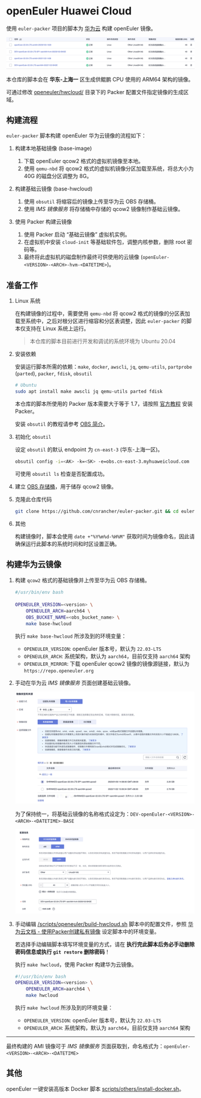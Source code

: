 # openEuler Huawei Cloud

使用 `euler-packer` 项目的脚本为 [华为云](https://www.huaweicloud.com/intl/zh-cn/) 构建 openEuler 镜像。

![](/docs/images/generated-hwcloud-image.png)

本仓库的脚本会在 **华东-上海一** 区生成供鲲鹏 CPU 使用的 ARM64 架构的镜像。

可通过修改 [openeuler/hwcloud/](/openeuler/hwcloud/) 目录下的 Packer 配置文件指定镜像的生成区域。

## 构建流程

`euler-packer` 脚本构建 openEuler 华为云镜像的流程如下：

1. 构建本地基础镜像 (base-image)

    1. 下载 openEuler qcow2 格式的虚拟机镜像至本地。
    1. 使用 `qemu-nbd` 将 qcow2 格式的虚拟机镜像分区加载至系统，将总大小为 40G 的磁盘分区调整为 8G。

1. 构建基础云镜像 (base-hwcloud)

    1. 使用 `obsutil` 将缩容后的镜像上传至华为云 OBS 存储桶。
    1. 使用 *IMS 镜像服务* 将存储桶中存储的 qcow2 镜像制作基础云镜像。

1. 使用 Packer 构建云镜像

    1. 使用 Packer 启动 “基础云镜像” 虚拟机实例。
    1. 在虚拟机中安装 `cloud-init` 等基础软件包，调整内核参数，删除 root 密码等。
    1. 最终将此虚拟机的磁盘制作最终可供使用的云镜像 (`openEuler-<VERSION>-<ARCH>-hvm-<DATETIME>`)。

## 准备工作

1. Linux 系统

    在构建镜像的过程中，需要使用 `qemu-nbd` 将 qcow2 格式的镜像的分区表加载至系统中，之后对根分区进行缩容和分区表调整，因此 `euler-packer` 的脚本仅支持在 Linux 系统上运行。

    > 本仓库的脚本目前进行开发和调试的系统环境为 Ubuntu 20.04

1. 安装依赖

    安装运行脚本所需的依赖：`make`, `docker`, `awscli`, `jq`, `qemu-utils`, `partprobe` (`parted`), `packer`, `fdisk`, `obsutil`

    ```sh
    # Ubuntu
    sudo apt install make awscli jq qemu-utils parted fdisk
    ```

    本仓库的脚本所使用的 Packer 版本需要大于等于 1.7，请按照 [官方教程](https://developer.hashicorp.com/packer/tutorials/docker-get-started/get-started-install-cli#installing-packer) 安装 Packer。

    安装 `obsutil` 的教程请参考 [OBS 简介](https://support.huaweicloud.com/utiltg-obs/obs_11_0001.html)。

1. 初始化 `obsutil`

    设定 `obsutil` 的默认 endpoint 为 `cn-east-3` (华东-上海一区)。

    ```sh
    obsutil config -i=<AK> -k=<SK> -e=obs.cn-east-3.myhuaweicloud.com
    ```

    可使用 `obsutil ls` 检查是否配置成功。

1. 建立 [OBS 存储桶](https://support.huaweicloud.com/obs/index.html)，用于储存 qcow2 镜像。

1. 克隆此仓库代码

    ```sh
    git clone https://github.com/cnrancher/euler-packer.git && cd euler-packer
    ```

1. 其他

    构建镜像时，脚本会使用 `date +"%Y%m%d-%H%M"` 获取时间为镜像命名，因此请确保运行此脚本的系统时间和时区设置正确。

## 构建华为云镜像

1. 构建 `qcow2` 格式的基础镜像并上传至华为云 OBS 存储桶。

    ```sh
    #/usr/bin/env bash

    OPENEULER_VERSION=<version> \
        OPENEULER_ARCH=aarch64 \
        OBS_BUCKET_NAME=<obs_bucket_name> \
        make base-hwcloud
    ```

    执行 `make base-hwcloud` 所涉及到的环境变量：
    - `OPENEULER_VERSION`: openEuler 版本号，默认为 `22.03-LTS`
    - `OPENEULER_ARCH`: 系统架构，默认为 `aarch64`，目前仅支持 `aarch64` 架构
    - `OPENEULER_MIRROR`: 下载 openEuler qcow2 镜像的镜像源链接，默认为 `https://repo.openeuler.org`

1. 手动在华为云 *IMS 镜像服务* 页面创建基础云镜像。

    ![](../images/build-base-hwcloud.png)

    为了保持统一，将基础云镜像的名称格式设定为：`DEV-openEuler-<VERSION>-<ARCH>-<DATETIME>-BASE`

    ![](../images/build-base-hwcloud-2.png)

1. 手动编辑 [/scripts/openeuler/build-hwcloud.sh](/scripts/openeuler/build-hwcloud.sh) 脚本中的配置文件，参照 [华为云文档 - 使用Packer创建私有镜像](https://support.huaweicloud.com/bestpractice-ims/ims_bp_0031.html#section3) 设定脚本中的环境变量。

    若选择手动编辑脚本填写环境变量的方式，请在 **执行完此脚本后务必手动删除密码信息或执行 `git restore` 删除密码**！

    执行 `make hwcloud`，使用 Packer 构建华为云镜像。

    ```sh
    #!/usr/bin/env bash
    OPENEULER_VERSION=<version> \
        OPENEULER_ARCH=aarch64 \
        make hwcloud
    ```

    执行 `make hwcloud` 所涉及到的环境变量：
    - `OPENEULER_VERSION`: openEuler 版本号，默认为 `22.03-LTS`
    - `OPENEULER_ARCH`: 系统架构，默认为 `aarch64`，目前仅支持 `aarch64` 架构

----

最终构建的 AMI 镜像可于 *IMS 镜像服务* 页面获取到，命名格式为：`openEuler-<VERSION>-<ARCH>-<DATETIME>`

## 其他

openEuler 一键安装高版本 Docker 脚本 [scripts/others/install-docker.sh](/scripts/others/install-docker.sh)。
